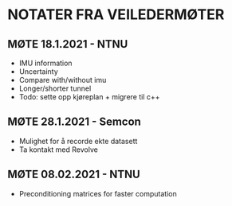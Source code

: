 # NOTATER FRA VEILEDERMØTER

## MØTE 18.1.2021 - NTNU

- IMU information
- Uncertainty
- Compare with/without imu
- Longer/shorter tunnel
- Todo: sette opp kjøreplan + migrere til c++

## MØTE 28.1.2021 - Semcon

- Mulighet for å recorde ekte datasett
- Ta kontakt med Revolve

## MØTE 08.02.2021 - NTNU

- Preconditioning matrices for faster computation
